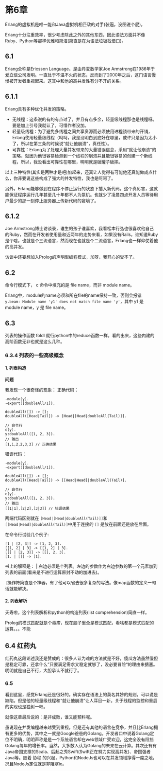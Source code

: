 # 第6章
Erlang的虚拟机是唯一能和Java虚拟机相匹敌的对手(装逼，没图说个屁)。

Erlang十分注重效率，很少考虑除此之外的其他东西，因此语法方面并不像Ruby、Python等那样优雅和简洁(简直是在为语法垃圾找借口)。

## 6.1
Erlang全称是Ericsson Language。是由丹麦数学家Joe Armstrong在1986年于爱立信公司发明。一直处于不温不火的状态，反而到了2000年之后，这门语言慢慢被开发者重视起来。这其中和他的高并发性有分不开的关系。

## 6.1.1
Erlang具有多种优化并发的策略。
- 无线程：这条说的有的有点过了，并且有点多余，轻量级线程那也是线程呀。要是加上引号我就认了，可惜作者没加。
- 轻量级线程：为了避免多线程之间共享资源而必须使用进程锁带来的开销，Erlang使用轻量级线程（呵呵，我是没明白到底好在哪里，或许只是因为太小了，所以在第三条的时候说“就让他崩溃”，真任性）。
- 可靠性：Erlang为了处理大量并发带来的大量错误信息，采用“就让他崩溃”的策略，就因为他很容易检测到一个线程的崩溃并且能很容易的创建一个新线程，所以，我没看出可靠性在哪里，明明就是破罐子破摔。

以上三种特性(其实是两种才是吧)加起来，还真让人觉得有可能他还真能做成点什么，你非要说这些构成了强大的并发特性，我也是呵呵了。

另外，Erlang能够做到在程序不停止运行的状态下插入新代码，这个真厉害，这就能保证程序运行几年甚至几十年都不人为泵机。也就少了凌晨四点开发人员等待用户最少的那一刻停止服务器上传新代码的窘境了。

## 6.1.2
Joe Armstrong博士访谈录，谁生的孩子谁喜欢，我看松本行弘也很喜欢他自己的Ruby，然而在开发者使用量和近两年的走势来看，如果没有Rails，谁知道Ruby是个啥，也就是个三流语言，然而现在也就是个二流语言，Erlang也一样仰仗着他的高并发。

访谈中还妄想加入Prolog的声明型编程模式，加呀，我开心的受不了。

## 6.2
命令行模式下， c 命令中填充的是 file name，而非 module name。

Erlang中，module的name必须和所在file的name保持一致，否则会报错 `y.beam: Module name 'y1' does not match file name 'y'`，其中 y1 是module name，y 是 file name。

## 6.3
列表的操作函数 foldl 就行python中的reduce函数一样。看的出来，这些内建的高阶函数无非也就是这么几种。

### 6.3.4 列表的一些高级概念
#### 1. 列表构造

**问题**

我发现一个很奇怪的现象：
正确代码：
```
-module(y).
-export([doubleAll/1]).

doubleAll([]) -> [];
doubleAll([Head|Tail]) -> [Head|[Head|doubleAll(Tail)]].

// 命令行
c(y).
y:doubleAll([1, 2, 3]).
// 输出
[1,1,2,2,3,3] // 正确结果
```

错误代码：
```
-module(y).
-export([doubleAll/1]).

doubleAll([]) -> [];
doubleAll([Head|Tail]) -> [[Head|Head]|doubleAll(Tail)].

// 命令行
c(y).
y:doubleAll([1, 2, 3]).
// 输出
[[1|1],[2|2],[3|3]] // 错误结果
```

两端代码区别就在 `[Head|[Head|doubleAll(Tail)]]`和`[[Head|Head]|doubleAll(Tail)]`中用于连接的 `[]` 是放在前面还是放在后面。

在命令行试验几个例子:
```
[1 | [2, 3]] -> [1, 2, 3].
[[1, 2] | 3] -> [[1, 2] | 3].
[[] | [2, 3]] -> [[], 2, 3].
[1. | []] -> [1].
```
书上的解释是： | 右边必须是个列表。左边的参数作为右边参数的第一个元素加到列表的前面(看来是不进行运算原封不动的加进去)。

`|`操作符简直是个神器，有了他可以省去很多复杂的写法。像map函数的定义一句话就能解决。

#### 2. 列表解析
夭寿啦，这个列表解析和python的构造列表(list comprehension)简直一样。

Prolog的模式匹配就是个毒瘤，现在脑子里全是模式匹配，看啥都是模式匹配的运算。。。不能

## 6.4 红药丸
红药丸这段论述我还是赞成的：很多人认为难的方法就是不好，傻瓜方法虽然傻但是稳定可靠，还拿什么”只要满足需求又稳定就够了，没必要冒险“的理由来搪塞。明明就是自己不行，大胆承认不就行了。

### 6.5
看到这里，感觉Erlang还是很好的，确实存在语法上的莫名其妙的规则，可以说是缺陷。但是他的轻量级线程和“就让他崩溃”让人耳目一新。关于线程的监控和重启的实现也是独树一帜。

就像这章最后说的：是非成败，谁又能预料呢。

虽说现在并发编程越来越受到重视，但是还有其他的语言在竞争，并且比Erlang拥有更多的优势，其中之一就是Google爸爸的Golang。开发者口中说着Golang定位不明确，明明声称是是一个系统语言却在web领域广受欢迎，这完全没有阻挡Golang每年的增长率。当然，大多数人认为Golang的未来在云计算。其次还有有Java帝国支撑的Scala、后起之秀Swift(Swift正在努力实现高并发)、帝国强者Java等。随着 协程 的兴起，Python和NodeJs也可以在并发领域挣得一席之地，况且NodeJs定位就是非阻塞io。

